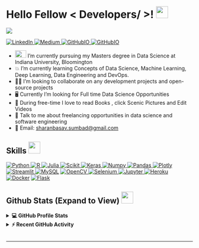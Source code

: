 <h1> Hello Fellow < Developers/ >! <img src = "https://raw.githubusercontent.com/MartinHeinz/MartinHeinz/master/wave.gif" width = 32 > </h1>
<p align='center'>
</p>

<p>
  <a href="https://github.com/DenverCoder1/readme-typing-svg"><img src="https://readme-typing-svg.herokuapp.com?&font=IBM+Plex+Sans&color=abcdef&size=20&lines=Welcome+to+my+GitHub+Profile!;I'm+a+Data+Scientist;I'm+love+reading+books" /></a>
</p>

   <a href="https://www.linkedin.com/in/sharanbasav/" target="_blank">
    <img alt="LinkedIn" src="https://img.shields.io/badge/LinkedIn-0077B5?style=for-the-badge&logo=linkedin&logoColor=white">
  </a>   
   <a href="https://medium.com/@sumbadsharan" target="_blank">
    <img alt="Medium" src="https://img.shields.io/badge/Medium-12100E?style=for-the-badge&logo=medium&logoColor=white)">
  </a> 
  <a href="https://sharansumbad.github.io/" target="_blank">
    <img alt="GitHubIO" src="https://img.shields.io/badge/github-%23121011.svg?style=for-the-badge&logo=github&logoColor=white">
  </a> 
  <a href="sumbad.sharanbasav@gmail.com" target="_blank">
    <img alt="GitHubIO" src="https://img.shields.io/badge/Gmail-D14836?style=for-the-badge&logo=gmail&logoColor=white">
  </a> 

 


- <img src="https://upload.wikimedia.org/wikipedia/commons/4/47/Indiana_Hoosiers_logo.svg" height=20 width=30> I’m currently pursuing my Masters degree in Data Science  at Indiana University, Bloomington 
- 💥 I’m currently learning Concepts of Data Science, Machine Learning, Deep Learning, Data Engineering and DevOps.
- 👷‍♂️ I’m looking to collaborate on any development projects and open-source projects
- :desktop_computer: Currently I’m looking for Full time Data Science Opportunities
- 🥊 During free-time I love to read Books , click Scenic Pictures and Edit Videos
- 💬 Talk to me about freelancing opportunities in data science and software engineering
- 📧 Email: sharanbasav.sumbad@gmail.com



<h2> Skills <img src = "https://media2.giphy.com/media/QssGEmpkyEOhBCb7e1/giphy.gif?cid=ecf05e47a0n3gi1bfqntqmob8g9aid1oyj2wr3ds3mg700bl&rid=giphy.gif" width = 32> </h2>
	
  <a href="https://www.python.org" target="_blank">
    <img alt="Python" src="https://img.shields.io/badge/Python-3776AB?style=for-the-badge&logo=python&logoColor=white">
  </a>

   <a href="https://www.r-project.org/" target="_blank">
    <img alt="R" src="https://img.shields.io/badge/r-%23276DC3.svg?style=for-the-badge&logo=r&logoColor=white">
  </a>

  <a href="https://julialang.org/" target="_blank">
    <img alt="Julia" src="https://img.shields.io/badge/-Julia-9558B2?style=for-the-badge&logo=julia&logoColor=white)">
  </a>

   <a href="https://scikit-learn.org/" target="_blank">
    <img alt="Scikit" src="https://img.shields.io/badge/scikit_learn-F7931E?style=for-the-badge&logo=scikit-learn&logoColor=white">
  </a>

   <a href="https://keras.io/" target="_blank">
    <img alt="Keras" src="https://img.shields.io/badge/Keras-D00000?style=for-the-badge&logo=Keras&logoColor=white">
  </a>

   <a href="https://numpy.org/" target="_blank">
    <img alt="Numpy" src="https://img.shields.io/badge/Numpy-777BB4?style=for-the-badge&logo=numpy&logoColor=white">
  </a>

   <a href="https://pandas.pydata.org/" target="_blank">
    <img alt="Pandas" src="https://img.shields.io/badge/Pandas-2C2D72?style=for-the-badge&logo=pandas&logoColor=white">
  </a>

   <a href="https://plotly.com/" target="_blank">
    <img alt="Plotly" src="https://img.shields.io/badge/Plotly-239120?style=for-the-badge&logo=plotly&logoColor=white">
  </a>

   <a href="https://streamlit.io/" target="_blank">
    <img alt="Streamlit" src="https://img.shields.io/badge/Streamlit-FF4B4B?style=for-the-badge&logo=Streamlit&logoColor=white">
  </a>
<a href="https://www.mysql.com/"><img alt="MySQL" src="https://img.shields.io/badge/Microsoft%20SQL%20Server-CC2927?style=for-the-badge&logo=microsoft%20sql%20server&logoColor=white"></a>

   <a href="https://opencv.org/" target="_blank">
    <img alt="OpenCV" src="https://img.shields.io/badge/OpenCV-27338e?style=for-the-badge&logo=OpenCV&logoColor=white">
  </a>
   <a href="https://www.selenium.dev/" target="_blank">
    <img alt="Selenium" src="https://img.shields.io/badge/Selenium-43B02A?style=for-the-badge&logo=Selenium&logoColor=white">
  </a>
   <a href="https://jupyter.org/" target="_blank">
    <img alt="Jupyter" src="https://img.shields.io/badge/Jupyter-F37626.svg?&style=for-the-badge&logo=Jupyter&logoColor=white">
  </a>
<a href="https://www.heroku.com/"><img alt="Heroku" src="https://img.shields.io/badge/Heroku-430098?style=for-the-badge&logo=heroku&logoColor=white"></a>
<a href="https://www.docker.com/"><img alt="Docker" src="https://img.shields.io/badge/Docker-2CA5E0?style=for-the-badge&logo=docker&logoColor=white"></a>
<a href="https://www.flask.com/"><img alt="Flask" src="https://img.shields.io/badge/Flask-000000?style=for-the-badge&logo=flask&logoColor=white"></a>

<h2> Github Stats (Expand to View) <img src = "https://i.pinimg.com/originals/65/c4/f4/65c4f452571be1261e9c623f7da488ac.gif" width = 32> </h2>

<details> 
  <summary><b>💻 GitHub Profile Stats</b></summary>
  <br/>
  <p align="center">
    <a href="https://github.com/anuraghazra/github-readme-stats"><img alt="Sharanbasav's Github Stats" src="https://github-readme-stats.vercel.app/api?username=sharansumbad&show_icons=true&count_private=true&theme=dark" height="192px"/></a>
<br/>
  &nbsp;
	  <img src="https://github-readme-stats.vercel.app/api/top-langs?username=sharansumbad&show_icons=true&locale=en&layout=compact&theme=dark" alt="sharansumbad" height="192px"/>
  <br/>
  </p>
</details>


<details>
  <summary><b>⚡ Recent GitHub Activity</b></summary>
  <br/>
   <a href="https://github.com/aastha12"><img alt="Sharanbasav's Activity Graph" src="https://activity-graph.herokuapp.com/graph?username=sharansumbad&custom_title=Sharanbasav's%20Contribution%20Graph&theme=react-dark" /></a>
  <br/>

</details>

<br/>


----------------------------------------------------------------------

